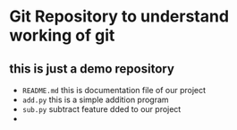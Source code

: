 # Git Repository to understand working of git
## this is just a demo repository

- `README.md` this is documentation file of our project
- `add.py` this is a simple addition program
- `sub.py` subtract feature dded to our project
- 
